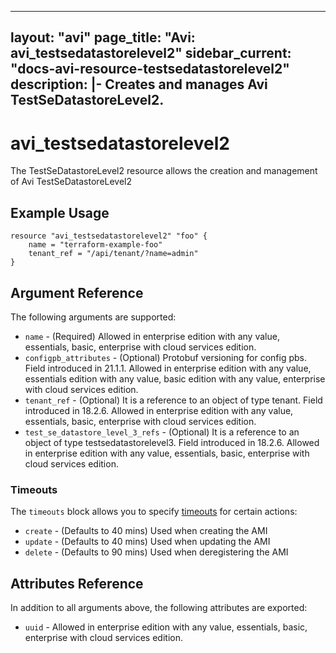 <!--
    Copyright 2021 VMware, Inc.
    SPDX-License-Identifier: Mozilla Public License 2.0
-->
---
layout: "avi"
page_title: "Avi: avi_testsedatastorelevel2"
sidebar_current: "docs-avi-resource-testsedatastorelevel2"
description: |-
  Creates and manages Avi TestSeDatastoreLevel2.
---

# avi_testsedatastorelevel2

The TestSeDatastoreLevel2 resource allows the creation and management of Avi TestSeDatastoreLevel2

## Example Usage

```hcl
resource "avi_testsedatastorelevel2" "foo" {
    name = "terraform-example-foo"
    tenant_ref = "/api/tenant/?name=admin"
}
```

## Argument Reference

The following arguments are supported:

* `name` - (Required) Allowed in enterprise edition with any value, essentials, basic, enterprise with cloud services edition.
* `configpb_attributes` - (Optional) Protobuf versioning for config pbs. Field introduced in 21.1.1. Allowed in enterprise edition with any value, essentials edition with any value, basic edition with any value, enterprise with cloud services edition.
* `tenant_ref` - (Optional) It is a reference to an object of type tenant. Field introduced in 18.2.6. Allowed in enterprise edition with any value, essentials, basic, enterprise with cloud services edition.
* `test_se_datastore_level_3_refs` - (Optional) It is a reference to an object of type testsedatastorelevel3. Field introduced in 18.2.6. Allowed in enterprise edition with any value, essentials, basic, enterprise with cloud services edition.


### Timeouts

The `timeouts` block allows you to specify [timeouts](https://www.terraform.io/docs/configuration/resources.html#timeouts) for certain actions:

* `create` - (Defaults to 40 mins) Used when creating the AMI
* `update` - (Defaults to 40 mins) Used when updating the AMI
* `delete` - (Defaults to 90 mins) Used when deregistering the AMI

## Attributes Reference

In addition to all arguments above, the following attributes are exported:

* `uuid` -  Allowed in enterprise edition with any value, essentials, basic, enterprise with cloud services edition.

